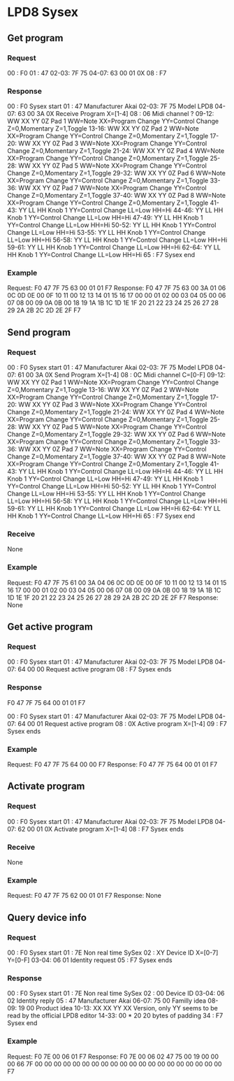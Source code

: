 # LPD8 Sysex

## Get program

### Request

00   : F0
01   : 47
02-03: 7F 75
04-07: 63 00 01 0X
08   : F7

### Response

00   : F0          Sysex start
01   : 47          Manufacturer Akai
02-03: 7F 75       Model LPD8
04-07: 63 00 3A 0X Receive Program X=[1-4]
08   : 06          Midi channel ?
09-12: WW XX YY 0Z Pad 1 WW=Note XX=Program Change YY=Control Change Z=0,Momentary Z=1,Toggle
13-16: WW XX YY 0Z Pad 2 WW=Note XX=Program Change YY=Control Change Z=0,Momentary Z=1,Toggle
17-20: WW XX YY 0Z Pad 3 WW=Note XX=Program Change YY=Control Change Z=0,Momentary Z=1,Toggle
21-24: WW XX YY 0Z Pad 4 WW=Note XX=Program Change YY=Control Change Z=0,Momentary Z=1,Toggle
25-28: WW XX YY 0Z Pad 5 WW=Note XX=Program Change YY=Control Change Z=0,Momentary Z=1,Toggle
29-32: WW XX YY 0Z Pad 6 WW=Note XX=Program Change YY=Control Change Z=0,Momentary Z=1,Toggle
33-36: WW XX YY 0Z Pad 7 WW=Note XX=Program Change YY=Control Change Z=0,Momentary Z=1,Toggle
37-40: WW XX YY 0Z Pad 8 WW=Note XX=Program Change YY=Control Change Z=0,Momentary Z=1,Toggle
41-43: YY LL HH    Knob 1 YY=Control Change LL=Low HH=Hi
44-46: YY LL HH    Knob 1 YY=Control Change LL=Low HH=Hi
47-49: YY LL HH    Knob 1 YY=Control Change LL=Low HH=Hi
50-52: YY LL HH    Knob 1 YY=Control Change LL=Low HH=Hi
53-55: YY LL HH    Knob 1 YY=Control Change LL=Low HH=Hi
56-58: YY LL HH    Knob 1 YY=Control Change LL=Low HH=Hi
59-61: YY LL HH    Knob 1 YY=Control Change LL=Low HH=Hi
62-64: YY LL HH    Knob 1 YY=Control Change LL=Low HH=Hi
65   : F7          Sysex end

### Example

Request:  F0 47 7F 75 63 00 01 01 F7
Response: F0 47 7F 75 63 00 3A 01 06 0C 0D 0E 00 0F 10 11 00 12 13 14 01 15 16 17 00 00 01 02 00 03 04 05 00 06 07 08 00 09 0A 0B 00 18 19 1A 1B 1C 1D 1E 1F 20 21 22 23 24 25 26 27 28 29 2A 2B 2C 2D 2E 2F F7

## Send program

### Request

00   : F0          Sysex start
01   : 47          Manufacturer Akai
02-03: 7F 75       Model LPD8
04-07: 61 00 3A 0X Send Program X=[1-4]
08   : 0C          Midi channel C=[0-F]
09-12: WW XX YY 0Z Pad 1 WW=Note XX=Program Change YY=Control Change Z=0,Momentary Z=1,Toggle
13-16: WW XX YY 0Z Pad 2 WW=Note XX=Program Change YY=Control Change Z=0,Momentary Z=1,Toggle
17-20: WW XX YY 0Z Pad 3 WW=Note XX=Program Change YY=Control Change Z=0,Momentary Z=1,Toggle
21-24: WW XX YY 0Z Pad 4 WW=Note XX=Program Change YY=Control Change Z=0,Momentary Z=1,Toggle
25-28: WW XX YY 0Z Pad 5 WW=Note XX=Program Change YY=Control Change Z=0,Momentary Z=1,Toggle
29-32: WW XX YY 0Z Pad 6 WW=Note XX=Program Change YY=Control Change Z=0,Momentary Z=1,Toggle
33-36: WW XX YY 0Z Pad 7 WW=Note XX=Program Change YY=Control Change Z=0,Momentary Z=1,Toggle
37-40: WW XX YY 0Z Pad 8 WW=Note XX=Program Change YY=Control Change Z=0,Momentary Z=1,Toggle
41-43: YY LL HH    Knob 1 YY=Control Change LL=Low HH=Hi
44-46: YY LL HH    Knob 1 YY=Control Change LL=Low HH=Hi
47-49: YY LL HH    Knob 1 YY=Control Change LL=Low HH=Hi
50-52: YY LL HH    Knob 1 YY=Control Change LL=Low HH=Hi
53-55: YY LL HH    Knob 1 YY=Control Change LL=Low HH=Hi
56-58: YY LL HH    Knob 1 YY=Control Change LL=Low HH=Hi
59-61: YY LL HH    Knob 1 YY=Control Change LL=Low HH=Hi
62-64: YY LL HH    Knob 1 YY=Control Change LL=Low HH=Hi
65   : F7          Sysex end

### Receive

None

### Example

Request:  F0 47 7F 75  61 00 3A 04  06  0C 0D 0E 00  0F 10 11 00  12 13 14 01  15 16 17 00  00 01 02 00  03 04 05 00  06 07 08 00  09 0A 0B 00  18 19 1A  1B 1C 1D  1E 1F 20  21 22 23  24 25 26  27 28 29  2A 2B 2C  2D 2E 2F  F7
Response: None


## Get active program

### Request

00   : F0       Sysex start
01   : 47       Manufacturer Akai
02-03: 7F 75    Model LPD8
04-07: 64 00 00 Request active program
08   : F7       Sysex ends

### Response

F0 47 7F 75 64 00 01 01 F7

00   : F0       Sysex start
01   : 47       Manufacturer Akai
02-03: 7F 75    Model LPD8
04-07: 64 00 01 Request active program
08   : 0X       Active program X=[1-4]
09   : F7       Sysex ends

### Example

Request:  F0 47 7F 75 64 00 00 F7
Response: F0 47 7F 75 64 00 01 01 F7


## Activate program

### Request

00   : F0          Sysex start
01   : 47          Manufacturer Akai
02-03: 7F 75       Model LPD8
04-07: 62 00 01 0X Activate program X=[1-4]
08   : F7          Sysex ends

### Receive

None

### Example

Request:  F0 47 7F 75 62 00 01 01 F7 
Response: None


## Query device info

### Request

00   : F0    Sysex start
01   : 7E    Non real time SySex
02   : XY    Device ID X=[0-7] Y=[0-F]
03-04: 06 01 Identity request
05   : F7    Sysex ends

### Response

00   : F0          Sysex start
01   : 7E          Non real time SySex
02   : 00          Device ID
03-04: 06 02       Identity reply
05   : 47          Manufacturer Akai
06-07: 75 00       Familly idea
08-09: 19 00       Product idea
10-13: XX XX YY XX Version, only YY seems to be read by the official LPD8 editor
14-33: 00 * 20     20 bytes of padding
34   : F7          Sysex end

### Example

Request:  F0 7E 00 06 01 F7
Response: F0 7E 00 06 02 47 75 00 19 00 00 00 66 7F 00 00 00 00 00 00 00 00 00 00 00 00 00 00 00 00 00 00 00 00 F7
